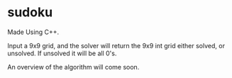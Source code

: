 # sudoku

Made Using C++.

Input a 9x9 grid, and the solver will return the 9x9 int grid either solved, or unsolved. If unsolved it will be all 0's.

An overview of the algorithm will come soon. 
